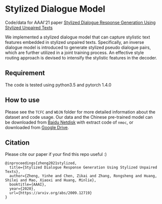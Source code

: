 # Stylized Dialogue Model

Code/data for AAAI'21 paper [Stylized Dialogue Response Generation Using Stylized Unpaired Texts](https://arxiv.org/abs/2009.12719)

We implemented a stylized dialogue model that can capture stylistic text features embedded in stylized unpaired texts. Specifically, an inverse dialogue model is introduced to generate stylized pseudo dialogue pairs, which are further utilized in a joint training process. An effective style routing approach is devised to intensify the stylistic features in the decoder.

## Requirement

The code is tested using python3.5 and pytorch 1.4.0

## How to use

Please see the `TCFC` and `WDJN` folder for more detailed information about the dataset and code usage. Our data and the Chinese pre-trained model can be downloaded from [Baidu Netdisk](https://pan.baidu.com/s/1l_jLVcpBnGXpLp7yf3lqiw) with extract code of `nmoc`, or downloaded from [Google Drive](https://drive.google.com/drive/folders/1rwWv7gbWQrxDMCOr5fpqVd0jJQF4NQu0?usp=sharing).

## Citation

Please cite our paper if your find this repo useful :)

```
@inproceedings{zheng2021stylized,
  title={Stylized Dialogue Response Generation Using Stylized Unpaired Texts},
  author={Zheng, Yinhe and Chen, Zikai and Zhang, Rongsheng and Huang, Shilei and Mao, Xiaoxi and Huang, Minlie},
  booktitle={AAAI},
  year={2020},
  url={https://arxiv.org/abs/2009.12719}
}
```
